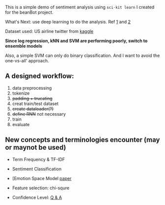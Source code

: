 This is a simple demo of sentiment analysis using `sci-kit learn` I created for the beanBot project.

What's Next: use deep learning to do the analysis. Ref [1](https://blog.usejournal.com/sentiment-classification-with-natural-language-processing-on-lstm-4dc0497c1f19) and [2](https://towardsdatascience.com/sentiment-analysis-using-lstm-step-by-step-50d074f09948)

Dataset used: US airline twitter from [kaggle](https://www.kaggle.com/crowdflower/twitter-airline-sentiment)

**Since log regression, kNN and SVM are performing poorly, switch to ensemble models**

Also, a simple SVM can only do binary classification. And I want to avoid the one-vs-all' approach.

## A designed workflow:

1. data preprocessing
2. tokenize
3. ~~padding + trucating~~
4. creat train/test dataset
5. ~~create dataloader(?)~~
6. ~~define RNN~~ not necessary
7. train
8. evaluate

## New concepts and terminologies encounter (may or maynot be used)

- Term Frequency & TF-IDF

- Sentiment Classification

- [Emotion Space Model [paper](https://ieeexplore.ieee.org/document/5313815)

- Feature selection: chi-squre

- Confidence Level: [Q & A](https://datascience.stackexchange.com/questions/44215/confidence-score-for-trained-sentiment-analyser-model)
